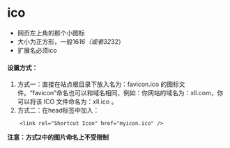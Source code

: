 # ico
* 网页左上角的那个小图标
* 大小为正方形，一般16*16（或者32*32）
* 扩展名必须ico

#### 设置方式：
1. 方式一：直接在站点根目录下放入名为：favicon.ico 的图标文件。“favicon”命名也可以和域名相同，例如：你网站的域名为：xll.com，你可以将该 ICO 文件命名为：xll.ico 。
2. 方式二：在head标签中加入：
```
    <link rel="Shortcut Icon" href="myicon.ico" />
```

**注意：方式2中的图片命名上不受限制**